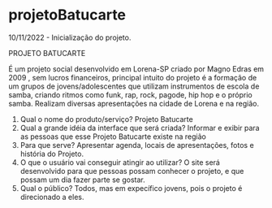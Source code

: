 # projetoBatucarte

10/11/2022 - Inicialização do projeto.

PROJETO BATUCARTE 


É um projeto social desenvolvido em Lorena-SP criado por Magno Edras em 2009 , sem lucros financeiros, principal intuito do projeto é a formação de um grupos de jovens/adolescentes que utilizam instrumentos de escola de samba, criando ritmos como funk, rap, rock, pagode, hip hop e o próprio samba. Realizam diversas apresentações na cidade de Lorena e na região.


1) Qual o nome do produto/serviço?
Projeto Batucarte
2) Qual a grande idéia da interface que será criada?
Informar e exibir para as pessoas que esse Projeto Batucarte existe na região 
3) Para que serve?
Apresentar agenda, locais de apresentações, fotos e história do Projeto.
4) O que o usuário vai conseguir atingir ao utilizar?
O site será desenvolvido para que pessoas possam conhecer o projeto, e que possam um dia fazer parte se gostar.
5) Qual o público?
Todos, mas em  expecífico jovens, pois o projeto é direcionado a eles.



